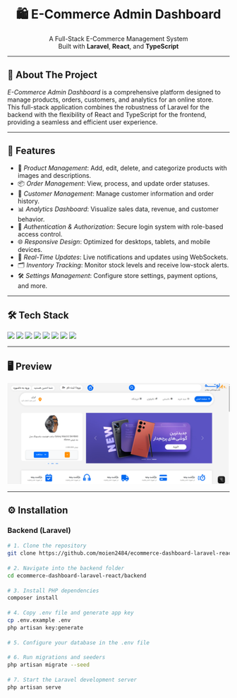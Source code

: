 <h1 align="center">🛍 E-Commerce Admin Dashboard</h1>
<p align="center">
  A Full-Stack E-Commerce Management System  
  <br/>
  Built with <strong>Laravel</strong>, <strong>React</strong>, and <strong>TypeScript</strong>
</p>

---

## 🧠 About The Project

*E-Commerce Admin Dashboard* is a comprehensive platform designed to manage products, orders, customers, and analytics for an online store.  
This full-stack application combines the robustness of Laravel for the backend with the flexibility of React and TypeScript for the frontend, providing a seamless and efficient user experience.

---

## 🚀 Features

- 🛒 *Product Management*: Add, edit, delete, and categorize products with images and descriptions.
- 📦 *Order Management*: View, process, and update order statuses.
- 👥 *Customer Management*: Manage customer information and order history.
- 📊 *Analytics Dashboard*: Visualize sales data, revenue, and customer behavior.
- 🔐 *Authentication & Authorization*: Secure login system with role-based access control.
- 🌐 *Responsive Design*: Optimized for desktops, tablets, and mobile devices.
- 🔄 *Real-Time Updates*: Live notifications and updates using WebSockets.
- 🗂 *Inventory Tracking*: Monitor stock levels and receive low-stock alerts.
- 🛠 *Settings Management*: Configure store settings, payment options, and more.

---

## 🛠 Tech Stack

<p align="left">
  <img src="https://img.shields.io/badge/-Laravel-FF2D20?style=flat&logo=laravel&logoColor=white" />
  <img src="https://img.shields.io/badge/-React-61DAFB?style=flat&logo=react&logoColor=black" />
  <img src="https://img.shields.io/badge/-TypeScript-3178C6?style=flat&logo=typescript&logoColor=white" />
  <img src="https://img.shields.io/badge/-MySQL-4479A1?style=flat&logo=mysql&logoColor=white" />
  <img src="https://img.shields.io/badge/-TailwindCSS-38B2AC?style=flat&logo=tailwind-css&logoColor=white" />
  <img src="https://img.shields.io/badge/-Vite-646CFF?style=flat&logo=vite&logoColor=white" />
  <img src="https://img.shields.io/badge/-Axios-5A29E4?style=flat&logo=axios&logoColor=white" />
  <img src="https://img.shields.io/badge/-JWT-000000?style=flat&logo=jsonwebtokens&logoColor=white" />
</p>

---

## 🖥 Preview

<!-- Add screenshots when available -->
![Dashboard Screenshot](https://github.com/moien2484/ecommerce-dashboard-laravel-react/blob/main/Apex_1746120346624.png?raw=true)

---

## ⚙ Installation

### Backend (Laravel)

```bash
# 1. Clone the repository
git clone https://github.com/moien2484/ecommerce-dashboard-laravel-react.git

# 2. Navigate into the backend folder
cd ecommerce-dashboard-laravel-react/backend

# 3. Install PHP dependencies
composer install

# 4. Copy .env file and generate app key
cp .env.example .env
php artisan key:generate

# 5. Configure your database in the .env file

# 6. Run migrations and seeders
php artisan migrate --seed

# 7. Start the Laravel development server
php artisan serve
